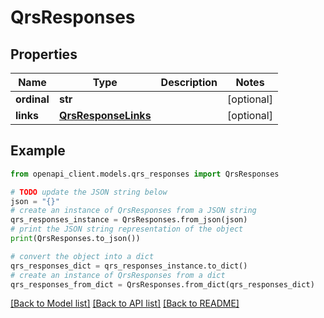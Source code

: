 # QrsResponses


## Properties

Name | Type | Description | Notes
------------ | ------------- | ------------- | -------------
**ordinal** | **str** |  | [optional] 
**links** | [**QrsResponseLinks**](QrsResponseLinks.md) |  | [optional] 

## Example

```python
from openapi_client.models.qrs_responses import QrsResponses

# TODO update the JSON string below
json = "{}"
# create an instance of QrsResponses from a JSON string
qrs_responses_instance = QrsResponses.from_json(json)
# print the JSON string representation of the object
print(QrsResponses.to_json())

# convert the object into a dict
qrs_responses_dict = qrs_responses_instance.to_dict()
# create an instance of QrsResponses from a dict
qrs_responses_from_dict = QrsResponses.from_dict(qrs_responses_dict)
```
[[Back to Model list]](../README.md#documentation-for-models) [[Back to API list]](../README.md#documentation-for-api-endpoints) [[Back to README]](../README.md)


